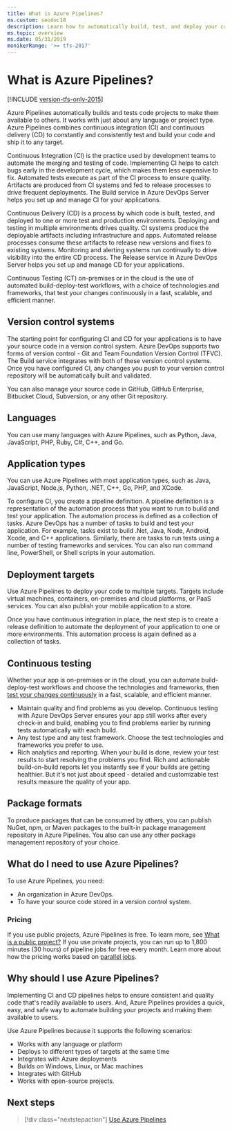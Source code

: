 ```yaml
---
title: What is Azure Pipelines?
ms.custom: seodec18
description: Learn how to automatically build, test, and deploy your code with Azure Pipelines
ms.topic: overview
ms.date: 05/31/2019
monikerRange: '>= tfs-2017'
---
```


# What is Azure Pipelines?

[!INCLUDE [version-tfs-only-2015](../includes/version-tfs-only-2015.md)]

Azure Pipelines automatically builds and tests code projects to make them available to others. 
It works with just about any language or project type. Azure Pipelines combines continuous integration (CI) and continuous 
delivery (CD) to constantly and consistently test and build your code and ship it to any target. 

Continuous Integration (CI) is the practice used by development teams to automate the merging and testing of code.  Implementing CI helps to catch bugs early in the development cycle, which makes them less expensive to fix.  Automated tests execute as part of the CI process to ensure quality.  Artifacts are produced from CI systems and fed to release processes to drive frequent deployments. The Build service in Azure DevOps Server helps you set up and manage CI for your applications.

Continuous Delivery (CD) is a process by which code is built, tested, and deployed to one or more test and production environments.  Deploying and testing in multiple environments drives quality.  CI systems produce the deployable artifacts including infrastructure and apps.  Automated release processes consume these artifacts to release new versions and fixes to existing systems.  Monitoring and alerting systems run continually to drive visibility into the entire CD process. The Release service in Azure DevOps Server helps you set up and manage CD for your applications.

Continuous Testing (CT) on-premises or in the cloud is the use of automated build-deploy-test workflows, with a choice of technologies and frameworks, that test your changes continuously in a fast, scalable, and efficient manner.

## Version control systems

The starting point for configuring CI and CD for your applications is to have your source code in a version control system. Azure DevOps supports two forms of version control - Git and Team Foundation Version Control (TFVC). The Build service integrates with both of these version control systems. Once you have configured CI, any changes you push to your version control repository will be automatically built and validated. 

You can also manage your source code in GitHub, GitHub Enterprise, Bitbucket Cloud,  Subversion, or any other Git repository. 


## Languages
You can use many languages with Azure Pipelines, such as Python, Java, JavaScript, PHP, Ruby, C#, C++, and Go.


## Application types

You can use Azure Pipelines with most application types, such as Java, JavaScript, Node.js, Python, .NET, C++, Go, PHP, and XCode.

To configure CI, you create a pipeline definition. A pipeline definition is a representation of the automation process that you want to run to build and test your application. The automation process is defined as a collection of tasks. Azure DevOps has a number of tasks to build and test your application. For example, tasks exist to build .Net, Java, Node, Android, Xcode, and C++ applications. Similarly, there are tasks to run tests using a number of testing frameworks and services. You can also run command line, PowerShell, or Shell scripts in your automation.

## Deployment targets

Use Azure Pipelines to deploy your code to multiple targets. Targets include virtual machines, containers, on-premises and cloud platforms, or PaaS services. You can also publish your mobile application to a store.

Once you have continuous integration in place, the next step is to create a release definition to automate the deployment of your application to one or more environments. This automation process is again defined as a collection of tasks. 

## Continuous testing

Whether your app is on-premises or in the cloud, you can automate build-deploy-test workflows and choose the technologies and frameworks, then [test your changes continuously](../ecosystems/dotnet-core.md#run-your-tests) in a fast, scalable, and efficient manner. 

* Maintain quality and find problems as you develop. Continuous testing with Azure DevOps Server ensures your app still works after every check-in and build, enabling you to find problems earlier by running tests automatically with each build.
* Any test type and any test framework. Choose the test technologies and frameworks you prefer to use.
* Rich analytics and reporting. When your build is done, review your test results to start resolving the problems you find. Rich and actionable build-on-build reports 
let you instantly see if your builds are getting healthier. But it's not just about speed - detailed and customizable test results measure the quality of your app.

## Package formats

To produce packages that can be consumed by others, you can publish NuGet, npm, or Maven packages to the built-in package management repository in Azure Pipelines. You also can use any other package management repository of your choice.

## What do I need to use Azure Pipelines?

To use Azure Pipelines, you need:

* An organization in Azure DevOps.
* To have your source code stored in a version control system.

### Pricing

If you use public projects, Azure Pipelines is free. To learn more, see [What is a public project?](../../organizations/public/about-public-projects.md)
If you use private projects, you can run up to 1,800 minutes (30 hours) of pipeline jobs for free every month.
Learn more about how the pricing works based on [parallel jobs](../licensing/concurrent-jobs.md).

## Why should I use Azure Pipelines?

Implementing CI and CD pipelines helps to ensure consistent and quality code that's readily available to users. 
And, Azure Pipelines provides a quick, easy, and safe way to automate building your projects and making them available to users.

Use Azure Pipelines because it supports the following scenarios:  

* Works with any language or platform 
* Deploys to different types of targets at the same time 
* Integrates with Azure deployments 
* Builds on Windows, Linux, or Mac machines 
* Integrates with GitHub 
* Works with open-source projects.

## Next steps

> [!div class="nextstepaction"]
> [Use Azure Pipelines](pipelines-get-started.md)
 
